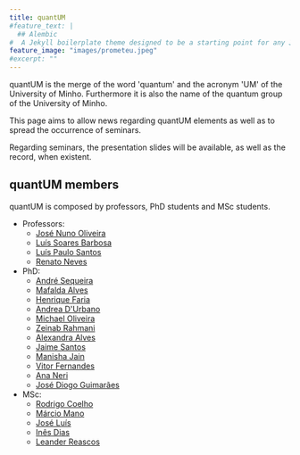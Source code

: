 ```yaml
---
title: quantUM
#feature_text: |
  ## Alembic
#  A Jekyll boilerplate theme designed to be a starting point for any Jekyll website
feature_image: "images/prometeu.jpeg"
#excerpt: ""
---
```


quantUM is the merge of the word 'quantum' and the acronym 'UM' of the University of Minho.
Furthermore it is also the name of the quantum group of the University of Minho.

This page aims to allow news regarding quantUM elements as well as to spread the occurrence of seminars.

Regarding seminars, the presentation slides will be available, as well as the record, when existent.

## quantUM members

quantUM is composed by professors, PhD students and MSc students.

* Professors:
    * [José Nuno Oliveira](/members/#josé-nuno-oliveira)
    * [Luís Soares Barbosa](/members/#luís-soares-barbosa)
    * [Luís Paulo Santos](/members/#luís-paulo-santos)
    * [Renato Neves](/members/#renato-neves)
* PhD:
    * [André Sequeira](/members/#andré-sequeira)
    * [Mafalda Alves](https://quantum-um.github.io/members/#mafalda-alves)
    * [Henrique Faria](/members/#henrique-faria)
    * [Andrea D'Urbano](/members/#andrea-durbano)
    * [Michael Oliveira](/members/#michael-oliveira)
    * [Zeinab Rahmani](/members/#zeinab-rahmani)
    * [Alexandra Alves](/members/#alexandra-alves)
    * [Jaime Santos](/members/#jaime-santos)
    * [Manisha Jain](/members/#manisha-jain)
    * [Vitor Fernandes](/members/#vitor-fernandes)
    * [Ana Neri](/members/#ana-neri)
    * [José Diogo Guimarães](/members/#josé-diogo-guimarães)
* MSc:
    * [Rodrigo Coelho](/members/#rodrigo-coelho)
    * [Márcio Mano](/members/#márcio-mano)
    * [José Luís](/members/#josé-luís)
    * [Inês Dias](/members/#inês-dias)
    * [Leander Reascos](/members/#leander-reascos)
